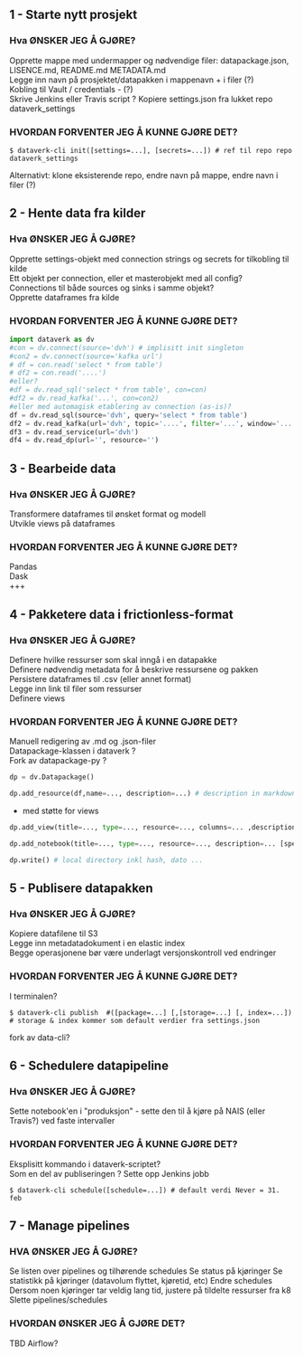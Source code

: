 ## 1 - Starte nytt prosjekt
### Hva ØNSKER JEG Å GJØRE?  
Opprette mappe med undermapper og nødvendige filer: datapackage.json, LISENCE.md, README.md METADATA.md  
Legge inn navn på prosjektet/datapakken i mappenavn + i filer (?)  
Kobling til Vault / credentials - (?)  
Skrive Jenkins eller Travis script ?
Kopiere settings.json fra lukket repo dataverk_settings
    
### HVORDAN FORVENTER JEG Å KUNNE GJØRE DET?
```console
$ dataverk-cli init([settings=...], [secrets=...]) # ref til repo repo dataverk_settings
``` 
Alternativt: klone eksisterende repo, endre navn på mappe, endre navn i filer (?)  
  
## 2 - Hente data fra kilder  
### Hva ØNSKER JEG Å GJØRE?  
Opprette settings-objekt med connection strings og secrets for tilkobling til kilde  
Ett objekt per connection, eller et masterobjekt med all config?  
Connections til både sources og sinks i samme objekt?  
Opprette dataframes fra kilde  
  
### HVORDAN FORVENTER JEG Å KUNNE GJØRE DET?
```python
import dataverk as dv
#con = dv.connect(source='dvh') # implisitt init singleton
#con2 = dv.connect(source='kafka url')
# df = con.read('select * from table')
# df2 = con.read('....')
#eller?
#df = dv.read_sql('select * from table', con=con)
#df2 = dv.read_kafka('...', con=con2)
#eller med automagisk etablering av connection (as-is)?
df = dv.read_sql(source='dvh', query='select * from table')   
df2 = dv.read_kafka(url='dvh', topic='....', filter='...', window='...')   
df3 = dv.read_service(url='dvh')  
df4 = dv.read_dp(url='', resource='')  
```
  
## 3 - Bearbeide data  
### Hva ØNSKER JEG Å GJØRE?  
Transformere dataframes til ønsket format og modell  
Utvikle views på dataframes  
  
### HVORDAN FORVENTER JEG Å KUNNE GJØRE DET?  
Pandas  
Dask  
+++  
  
## 4 - Pakketere data i frictionless-format  
### Hva ØNSKER JEG Å GJØRE?  
Definere hvilke ressurser som skal inngå i en datapakke  
Definere nødvendig metadata for å beskrive ressursene og pakken  
Persistere dataframes til .csv (eller annet format)  
Legge inn link til filer som ressurser  
Definere views  
  
### HVORDAN FORVENTER JEG Å KUNNE GJØRE DET?  
Manuell redigering av .md og .json-filer  
Datapackage-klassen i dataverk ?  
Fork av datapackage-py ?  
```python
dp = dv.Datapackage()
```
```python
dp.add_resource(df,name=..., description=...) # description in markdown format
```
- med støtte for views
```python
dp.add_view(title=..., type=..., resource=..., columns=... ,description=... [spec=...])  # description in markdown format
```
```python
dp.add_notebook(title=..., type=..., resource=..., description=... [spec=...])  # description in markdown format
```
```python
dp.write() # local directory inkl hash, dato ... 
```


## 5 - Publisere datapakken  
### Hva ØNSKER JEG Å GJØRE?  
Kopiere datafilene til S3  
Legge inn metadatadokument i en elastic index  
Begge operasjonene bør være underlagt versjonskontroll ved endringer  
### HVORDAN FORVENTER JEG Å KUNNE GJØRE DET? 
I terminalen?  
```console
$ dataverk-cli publish  #([package=...] [,[storage=...] [, index=...]) # storage & index kommer som default verdier fra settings.json
```
fork av data-cli?  
  
## 6 - Schedulere datapipeline  
### Hva ØNSKER JEG Å GJØRE?  
Sette notebook'en i "produksjon" - sette den til å kjøre på NAIS (eller Travis?) ved faste intervaller  
### HVORDAN FORVENTER JEG Å KUNNE GJØRE DET?  
Eksplisitt kommando i dataverk-scriptet?  
Som en del av publiseringen ?
Sette opp Jenkins jobb 

```console
$ dataverk-cli schedule([schedule=...]) # default verdi Never = 31. feb
```

## 7 - Manage pipelines
### HVA ØNSKER JEG Å GJØRE?
Se listen over pipelines og tilhørende schedules
Se status på kjøringer
Se statistikk på kjøringer (datavolum flyttet, kjøretid, etc)
Endre schedules
Dersom noen kjøringer tar veldig lang tid, justere på tildelte ressurser fra k8
Slette pipelines/schedules
### HVORDAN ØNSKER JEG Å GJØRE DET?
TBD
Airflow?
